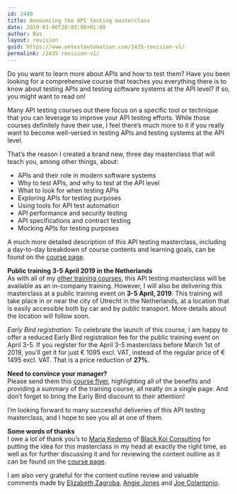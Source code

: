 ```yaml
---
id: 2440
title: Announcing the API testing masterclass
date: 2019-01-06T20:03:08+01:00
author: Bas
layout: revision
guid: https://www.ontestautomation.com/2435-revision-v1/
permalink: /2435-revision-v1/
---
```

Do you want to learn more about APIs and how to test them? Have you been looking for a comprehensive course that teaches you everything there is to know about testing APIs and testing software systems at the API level? If so, you might want to read on!

Many API testing courses out there focus on a specific tool or technique that you can leverage to improve your API testing efforts. While those courses definitely have their use, I feel there&#8217;s much more to it if you really want to become well-versed in testing APIs and testing systems at the API level.

That&#8217;s the reason I created a brand new, three day masterclass that will teach you, among other things, about:

  * APIs and their role in modern software systems
  * Why to test APIs, and why to test at the API level
  * What to look for when testing APIs
  * Exploring APIs for testing purposes
  * Using tools for API test automation
  * API performance and security testing
  * API specifications and contract testing
  * Mocking APIs for testing purposes

A much more detailed description of this API testing masterclass, including a day-to-day breakdown of course contents and learning goals, can be found on the [course page](https://www.ontestautomation.com/training/api-testing-masterclass/).

**Public training 3-5 April 2019 in the Netherlands**  
As with all of my [other training courses](https://www.ontestautomation.com/training/), this API testing masterclass will be available as an in-company training. However, I will also be delivering this masterclass at a public training event on **3-5 April, 2019**. This training will take place in or near the city of Utrecht in the Netherlands, at a location that is easily accessible both by car and by public transport. More details about the location will follow soon.

_Early Bird registration:_ To celebrate the launch of this course, I am happy to offer a reduced Early Bird registration fee for the public training event on April 3-5. If you register for the April 3-5 masterclass before March 1st of 2019, you&#8217;ll get it for just € 1095 excl. VAT, instead of the regular price of € 1495 excl. VAT. That is a price reduction of **27%**.

**Need to convince your manager?**  
Please send them this [course flyer](https://www.ontestautomation.com/files/api_testing_masterclass_flyer.pdf), highlighting all of the benefits and providing a summary of the training course, all neatly on a single page. And don&#8217;t forget to bring the Early Bird discount to their attention!

I&#8217;m looking forward to many successful deliveries of this API testing masterclass, and I hope to see you all at one of them.

**Some words of thanks**  
I owe a lot of thank you&#8217;s to <a rel="noreferrer noopener" aria-label="Maria Kedemo (opens in a new tab)" href="https://twitter.com/mariakedemo" target="_blank">Maria Kedemo</a> of <a rel="noreferrer noopener" aria-label="Black Koi Consulting (opens in a new tab)" href="http://black-koi.consulting/index.html" target="_blank">Black Koi Consulting</a> for putting the idea for this masterclass in my head at exactly the right time, as well as for further discussing it and for reviewing the content outline as it can be found on the [course page](https://www.ontestautomation.com/training/api-testing-masterclass/).

I am also very grateful for the content outline review and valuable comments made by <a rel="noreferrer noopener" aria-label="Elizabeth Zagroba (opens in a new tab)" href="https://twitter.com/ezagroba" target="_blank">Elizabeth Zagroba</a>, <a rel="noreferrer noopener" aria-label="Angie Jones (opens in a new tab)" href="https://twitter.com/techgirl1908" target="_blank">Angie Jones</a> and <a href="https://twitter.com/testtalks" target="_blank" rel="noreferrer noopener" aria-label="Joe Colantonio (opens in a new tab)">Joe Colantonio</a>.